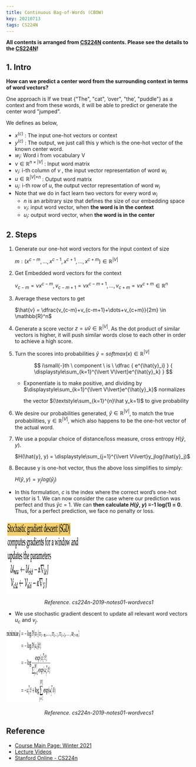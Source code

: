 ```yaml
---
title: Continuous Bag-of-Words (CBOW)
key: 20210713
tags: CS224N
---
```

**All contents is arranged from [CS224N](https://online.stanford.edu/artificial-intelligence/free-content?category=All&course=6097) contents. Please see the details to the [CS224N](https://online.stanford.edu/artificial-intelligence/free-content?category=All&course=6097)!**

## 1. Intro

**How can we predict a center word from the surrounding context in terms of word vectors?**


One approach is If we treat {"The", "cat", ’over", "the’, "puddle"} as a context and from these words, it will be able to predict or generate the center word "jumped".

We defines as below,
- $x^{(c)}$ : The input one-hot vectors or context
- $y^{(c)}$ : The output, we just call this y which is the one-hot vector of the known center word.
- $w_i$: Word i from vocabulary V
- $\nu \in \mathbb{R}^{n \times \lvert V\lvert}$ : Input word matrix
- ${v}_i$: i-th column of $\nu$ , the input vector representation of word $w_i$
- $u \in \mathbb{R}^{\lvert V\lvert\times n}$ : Output word matrix
- $u_i$: i-th row of $u$, the output vector representation of word $w_i$
- Note that we do in fact learn two vectors for every word $w_i$
    - *n* is an arbitrary size that defines the size of our embedding space
    - ${v}_i$: input word vector, when **the word is in the context**
    - $u_i$: output word vector, when **the word is in the center**

## 2. Steps
1. Generate our one-hot word vectors for the input context of size
    
    $m: (x^{c-m}, \dots, x^{c-1}, x^{c+1}, \dots, x^{c+m}) \in \mathbb{R}^{\lvert V\lvert}$
    
2. Get Embedded word vectors for the context
    
    $v_{c-m} = \nu x^{c-m}, v_{c-m+1} = \nu x^{c-m+1}, \dots, v_{c+m} = \nu x^{c+m} \in \mathbb{R}^n$
    
3. Average these vectors to get
    
    $\hat{v} = \dfrac{v_{c-m}+v_{c-m+1}+\dots+v_{c+m}}{2m} \in \mathbb{R}^n$
    
4. Generate a score vector $z = u\hat{v} \in \mathbb{R}^{\lvert V\lvert}$. As the dot product of similar vectors is higher, it will push similar words close to each other in order to achieve a high score.

5. Turn the scores into probabilities $\hat{y} = softmax(x) \in \mathbb{R}^{\lvert V\lvert}$
    
    $$
        i\small{-}th \ component \ is \ \dfrac
    {
        e^{\hat{y}_i}
    }
    {
        \displaystyle\sum_{k=1}^{\lvert V\lvert}e^{\hat{y}_k}
    }
    $$  
    
    - Exponentiate is to make positive, and dividing by $\displaystyle\sum_{k=1}^{\lvert V\lvert}e^{\hat{y}_k}$ normalizes  

        the vector $(\textstyle\sum_{k=1}^{n}\hat y_k=1)$ to give probability

6. We desire our probabilities generated, $\hat{y}\in \mathbb{R}^{\lvert V\lvert}$, to match the true probabilities,  $\text{y}\in \mathbb{R}^{\lvert V\lvert}$, which also happens to be the one-hot vector of the actual word.

7. We use a popular choice of distance/loss measure, cross entropy $H(\hat{y},y)$.
    
    $H(\hat{y}, y) =  \displaystyle\sum_{j=1}^{\lvert V\lvert}y_jlog(\hat{y}_j)$
        
8. Because y is one-hot vector, thus the above loss simplifies to simply:
    
    $H(\hat{y}, y) =  y_jlog(\hat{y}_j)$
        
- In this formulation, *c* is the index where the correct word’s one-hot vector is 1. We can now consider the case where our prediction was perfect and thus $\hat{y}$*c* = 1. We can **then calculate *H*($\hat{y}$, *y*) =-1 log(1) = 0**. Thus, for a perfect prediction, we face no penalty or
loss.

<p>
    <img src="/assets/images/post/cs224n/w1/cbow/cs224n-2019-notes01-wordvecs1-equation-applySGD.png" width="200" height="200" class="projects__article__img__center">
    <p align="center">
    <em class="projects__img__caption"> Reference. cs224n-2019-notes01-wordvecs1</em>
    </p>
</p>   
    
- We use stochastic gradient descent to update all relevant word vectors $u_c$ and $v_j$.

<p>
    <img src="/assets/images/post/cs224n/w1/cbow/cs224n-2019-notes01-wordvecs1-loss.png" width="200" height="200" class="projects__article__img__center">
    <p align="center">
    <em class="projects__img__caption"> Reference. cs224n-2019-notes01-wordvecs1</em>
    </p>
</p>   

## Reference
- [Course Main Page: Winter 2021](https://web.stanford.edu/class/cs224n/)
- [Lecture Videos](https://www.youtube.com/playlist?list=PLoROMvodv4rOSH4v6133s9LFPRHjEmbmJ)
- [Stanford Online - CS224n](https://online.stanford.edu/artificial-intelligence/free-content?category=All&course=6097)